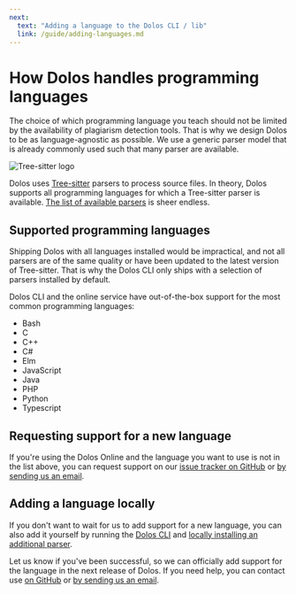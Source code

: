 ```yaml
---
next:
  text: "Adding a language to the Dolos CLI / lib"
  link: /guide/adding-languages.md
---
```


# How Dolos handles programming languages

The choice of which programming language you teach should not be limited by the availability of plagiarism detection tools.
That is why we design Dolos to be as language-agnostic as possible.
We use a generic parser model that is already commonly used such that many parser are available.

![Tree-sitter logo](https://tree-sitter.github.io/tree-sitter/assets/images/tree-sitter-small.png)

Dolos uses [Tree-sitter](https://tree-sitter.github.io/tree-sitter/) parsers to  process source files.
In theory, Dolos supports all programming languages for which a Tree-sitter parser is available.
[The list of available parsers](https://tree-sitter.github.io/tree-sitter/#available-parsers) is sheer endless.

## Supported programming languages

Shipping Dolos with all languages installed would be impractical, and not all parsers are of the same quality or have been updated to the latest version of Tree-sitter.
That is why the Dolos CLI only ships with a selection of parsers installed by default.

Dolos CLI and the online service have out-of-the-box support for the most common programming languages:
- Bash
- C
- C++
- C#
- Elm
- JavaScript
- Java
- PHP
- Python
- Typescript

## Requesting support for a new language

If you're using the Dolos Online and the language you want to use is not in the list above, you can request support
on our [issue tracker on GitHub](https://github.com/dodona-edu/dolos/issues/1029) or [by sending us an email](mailto:dodona@ugent.be).

## Adding a language locally

If you don't want to wait for us to add support for a new language, you can also add it yourself by running the [Dolos CLI](/guide/installation) and [locally installing an additional parser](/guide/adding-languages.md).

Let us know if you've been successful, so we can officially add support for the language in the next release of Dolos.
If you need help, you can contact use [on GitHub](https://github.com/dodona-edu/dolos/issues/1029) or [by sending us an email](mailto:dodona@ugent.be).
